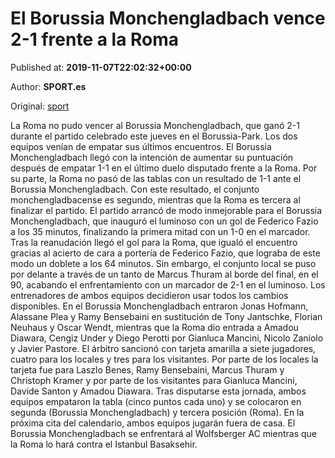 
# El Borussia Monchengladbach vence 2-1 frente a la Roma

Published at: **2019-11-07T22:02:32+00:00**

Author: **SPORT.es**

Original: [sport](https://www.sport.es/es/noticias/europa-league/el-borussia-monchengladbach-vence-2-1-frente-a-la-roma-7718942)

La Roma no pudo vencer al Borussia Monchengladbach, que ganó 2-1 durante el partido celebrado este jueves en el Borussia-Park. Los dos equipos venían de empatar sus últimos encuentros. El Borussia Monchengladbach llegó con la intención de aumentar su puntuación después de empatar 1-1 en el último duelo disputado frente a la Roma. Por su parte, la Roma no pasó de las tablas con un resultado de 1-1 ante el Borussia Monchengladbach. Con este resultado, el conjunto monchengladbacense es segundo, mientras que la Roma es tercera al finalizar el partido.
El partido arrancó de modo inmejorable para el Borussia Monchengladbach, que inauguró el luminoso con un gol de Federico Fazio a los 35 minutos, finalizando la primera mitad con un 1-0 en el marcador.
Tras la reanudación llegó el gol para la Roma, que igualó el encuentro gracias al acierto de cara a portería de Federico Fazio, que lograba de este modo un doblete a los 64 minutos. Sin embargo, el conjunto local se puso por delante a través de un tanto de Marcus Thuram al borde del final, en el 90, acabando el enfrentamiento con un marcador de 2-1 en el luminoso.
Los entrenadores de ambos equipos decidieron usar todos los cambios disponibles. En el Borussia Monchengladbach entraron Jonas Hofmann, Alassane Plea y Ramy Bensebaini en sustitución de Tony Jantschke, Florian Neuhaus y Oscar Wendt, mientras que la Roma dio entrada a Amadou Diawara, Cengiz Under y Diego Perotti por Gianluca Mancini, Nicolo Zaniolo y Javier Pastore.
El árbitro sancionó con tarjeta amarilla a siete jugadores, cuatro para los locales y tres para los visitantes. Por parte de los locales la tarjeta fue para Laszlo Benes, Ramy Bensebaini, Marcus Thuram y Christoph Kramer y por parte de los visitantes para Gianluca Mancini, Davide Santon y Amadou Diawara.
Tras disputarse esta jornada, ambos equipos empataron la tabla (cinco puntos cada uno) y se colocaron en segunda (Borussia Monchengladbach) y tercera posición (Roma).
En la próxima cita del calendario, ambos equipos jugarán fuera de casa. El Borussia Monchengladbach se enfrentará al Wolfsberger AC mientras que la Roma lo hará contra el Istanbul Basaksehir.

